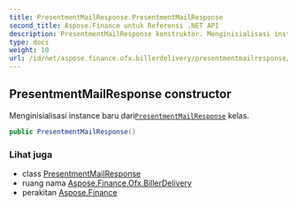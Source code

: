 ```yaml
---
title: PresentmentMailResponse.PresentmentMailResponse
second_title: Aspose.Finance untuk Referensi .NET API
description: PresentmentMailResponse konstruktor. Menginisialisasi instance baru dariPresentmentMailResponse kelas.
type: docs
weight: 10
url: /id/net/aspose.finance.ofx.billerdelivery/presentmentmailresponse/presentmentmailresponse/
---
```

## PresentmentMailResponse constructor

Menginisialisasi instance baru dari[`PresentmentMailResponse`](../) kelas.

```csharp
public PresentmentMailResponse()
```

### Lihat juga

* class [PresentmentMailResponse](../)
* ruang nama [Aspose.Finance.Ofx.BillerDelivery](../../presentmentmailresponse/)
* perakitan [Aspose.Finance](../../../)


